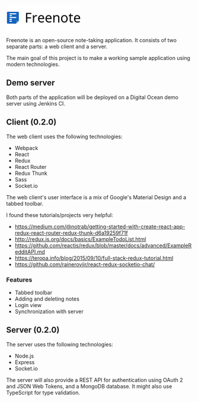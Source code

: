 ![Freenote icon](./logo.png?raw=true "Freenote")

Freenote is an open-source note-taking application. It consists of two separate parts: a web client and a server.

The main goal of this project is to make a working sample application using modern technologies.


## Demo server

Both parts of the application will be deployed on a Digital Ocean demo server using Jenkins CI.


## Client (0.2.0)

The web client uses the following technologies:

* Webpack
* React
* Redux
* React Router
* Redux Thunk
* Sass
* Socket.io

The web client's user interface is a mix of Google's Material Design and a tabbed toolbar.

I found these tutorials/projects very helpful:
* https://medium.com/@notrab/getting-started-with-create-react-app-redux-react-router-redux-thunk-d6a19259f71f
* http://redux.js.org/docs/basics/ExampleTodoList.html
* https://github.com/reactjs/redux/blob/master/docs/advanced/ExampleRedditAPI.md
* https://teropa.info/blog/2015/09/10/full-stack-redux-tutorial.html
* https://github.com/raineroviir/react-redux-socketio-chat/

### Features
* Tabbed toolbar
* Adding and deleting notes
* Login view
* Synchronization with server


## Server (0.2.0)

The server uses the following technologies:

* Node.js
* Express
* Socket.io

The server will also provide a REST API for authentication using OAuth 2 and JSON Web Tokens, and a MongoDB database. It might also use TypeScript for type validation.
